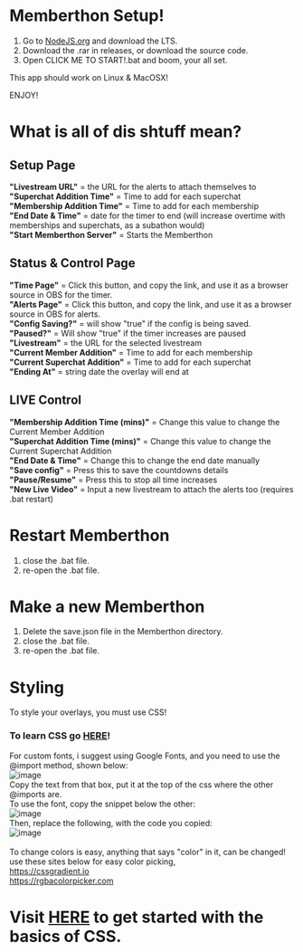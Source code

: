 # Memberthon Setup!

1. Go to [NodeJS.org](https://nodejs.org/en/download) and download the LTS.
2. Download the .rar in releases, or download the source code.
3. Open CLICK ME TO START!.bat and boom, your all set.

This app should work on Linux & MacOSX!

ENJOY!


# What is all of dis shtuff mean?

## Setup Page

**"Livestream URL"** = the URL for the alerts to attach themselves to <br>
**"Superchat Addition Time"** = Time to add for each superchat <br>
**"Membership Addition Time"** = Time to add for each membership <br>
**"End Date & Time"** = date for the timer to end (will increase overtime with memberships and superchats, as a subathon would) <br>
**"Start Memberthon Server"** = Starts the Memberthon <br>

## Status & Control Page
**"Time Page"** = Click this button, and copy the link, and use it as a browser source in OBS for the timer. <br>
**"Alerts Page"** =  Click this button, and copy the link, and use it as a browser source in OBS for alerts. <br>
**"Config Saving?"** = will show "true" if the config is being saved. <br>
**"Paused?"** = Will show "true" if the timer increases are paused <br>
**"Livestream"** = the URL for the selected livestream <br>
**"Current Member Addition"** = Time to add for each membership <br>
**"Current Superchat Addition"** = Time to add for each superchat <br>
**"Ending At"** = string date the overlay will end at <br>

## LIVE Control
**"Membership Addition Time (mins)"** = Change this value to change the Current Member Addition <br>
**"Superchat Addition Time (mins)"** = Change this value to change the Current Superchat Addition <br>
**"End Date & Time"** = Change this to change the end date manually <br>
**"Save config"** = Press this to save the countdowns details <br>
**"Pause/Resume"** = Press this to stop all time increases <br>
**"New Live Video"** = Input a new livestream to attach the alerts too (requires .bat restart) <br>

# Restart Memberthon
1. close the .bat file.
2. re-open the .bat file.

# Make a new Memberthon
1. Delete the save.json file in the Memberthon directory.
2. close the .bat file.
3. re-open the .bat file.

# Styling
To style your overlays, you must use CSS!
### To learn CSS go [HERE](https://www.w3schools.com/css/)!
For custom fonts, i suggest using Google Fonts, and you need to use the @import method, shown below:<br>
![image](https://github.com/TOG11/Memberthon/assets/71170613/aa600b81-8187-481e-9985-ef1a607b27bb) <br>
Copy the text from that box, put it at the top of the css where the other @imports are.<br>
To use the font, copy the snippet below the other:<br>
![image](https://github.com/TOG11/Memberthon/assets/71170613/e7f82396-62f7-4c9e-93f9-b6d2b1cce2f7)
 <br>
Then, replace the following, with the code you copied: <br>
![image](https://github.com/TOG11/Memberthon/assets/71170613/e46f6188-1909-48a7-8c5b-fc87f5d94d97)
 <br> <br>
To change colors is easy, anything that says "color" in it, can be changed! <br>
use these sites below for easy color picking, <br>
https://cssgradient.io <br>
https://rgbacolorpicker.com <br>
# Visit [HERE](https://www.w3schools.com/css/) to get started with the basics of CSS.


